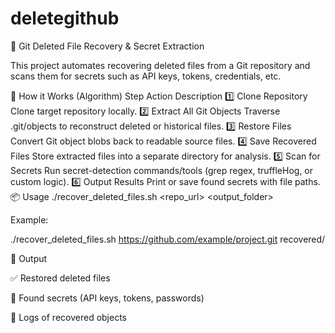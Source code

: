 # deletegithub

🔎 Git Deleted File Recovery & Secret Extraction

This project automates recovering deleted files from a Git repository and scans them for secrets such as API keys, tokens, credentials, etc.

🧠 How it Works (Algorithm)
Step	Action	Description
1️⃣	Clone Repository	Clone target repository locally.
2️⃣	Extract All Git Objects	Traverse .git/objects to reconstruct deleted or historical files.
3️⃣	Restore Files	Convert Git object blobs back to readable source files.
4️⃣	Save Recovered Files	Store extracted files into a separate directory for analysis.
5️⃣	Scan for Secrets	Run secret-detection commands/tools (grep regex, truffleHog, or custom logic).
6️⃣	Output Results	Print or save found secrets with file paths.
📦 Usage
./recover_deleted_files.sh <repo_url> <output_folder>


Example:

./recover_deleted_files.sh https://github.com/example/project.git recovered/

📁 Output

✅ Restored deleted files

🔐 Found secrets (API keys, tokens, passwords)

📜 Logs of recovered objects
